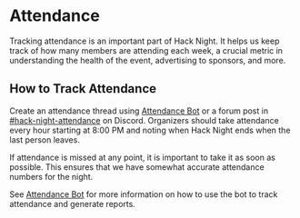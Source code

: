 # Attendance

Tracking attendance is an important part of Hack Night. It helps us keep track of how many members are attending each
week, a crucial metric in understanding the health of the event, advertising to sponsors, and more.

## How to Track Attendance

Create an attendance thread using [Attendance Bot](../../engineering/attendance-bot/README.md) or a forum post in
[#hack-night-attendance](https://discord.com/channels/772576325897945119/1287861645628149760) on Discord. Organizers
should take attendance every hour starting at 8:00 PM and noting when Hack Night ends when the last person leaves.

If attendance is missed at any point, it is important to take it as soon as possible. This ensures that we have somewhat
accurate attendance numbers for the night.

See [Attendance Bot](../../engineering/attendance-bot/README.md) for more information on how to use the bot to track
attendance and generate reports.
